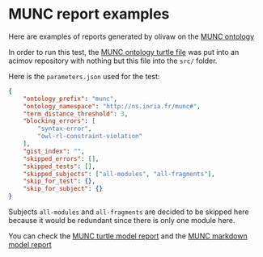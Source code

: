 # MUNC report examples

Here are examples of reports generated by olivaw on the [MUNC ontology](https://ns.inria.fr/munc)

In order to run this test, the [MUNC ontology turtle file](http://ns.inria.fr/munc/v2/munc.ttl) was put into an acimov repository with nothing but this file into the `src/` folder.

Here is the `parameters.json` used for the test:

```json
{
    "ontology_prefix": "munc",
    "ontology_namespace": "http://ns.inria.fr/munc#",
    "term_distance_threshold": 3,
    "blocking_errors": [
        "syntax-error",
        "owl-rl-constraint-violation"
    ],
    "gist_index": "",
    "skipped_errors": [],
    "skipped_tests": [],
    "skipped_subjects": ["all-modules", "all-fragments"],
    "skip_for_test": {},
    "skip_for_subject": {}
}
```

Subjects `all-modules` and `all-fragments` are decided to be skipped here because it would be redundant since there is only one module here.

You can check the [MUNC turtle model report](./model-test-manual-NicoRobertIn-2024-06-06T14-22-30.ttl) and the [MUNC markdown model report](./model-test-manual-NicoRobertIn-2024-06-06T14-22-30.md)